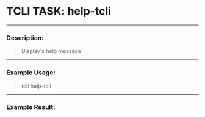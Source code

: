 # TCLI TASK: help-tcli

---
### Description:
> Display's help message

---
### Example Usage:
> tcli help-tcli



---
### Example Result:
